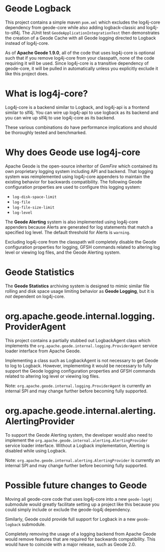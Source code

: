 # Geode Logback

This project contains a simple maven `pom.xml` which excludes the log4j-core dependency from geode-core while also adding logback-classic and log4j-to-slf4j. The JUnit test `GeodeApplicationIntegrationTest` then demonstrates the creation of a Geode Cache with all Geode logging directed to Logback instead of log4j-core.

As of **Apache Geode 1.9.0**, all of the code that uses log4j-core is optional such that if you remove log4j-core from your classpath, none of the code requiring it will be used. Since log4j-core is a transitive dependency of geode-core, it will be pulled in automatically unless you explicitly exclude it like this project does.

# What is log4j-core?

Log4j-core is a backend similar to Logback, and log4j-api is a frontend similar to slf4j. You can wire up log4j-api to use logback as its backend and you can wire up slf4j to use log4j-core as its backend.

These various combinations do have performance implications and should be thoroughly tested and benchmarked.

# Why does Geode use log4j-core

Apache Geode is the open-source inheritor of *GemFire* which contained its own proprietary logging system including API and backend. That logging system was reimplemented using log4j-core appenders to maintain the existing behavior for backwards compatibility. The following Geode configuration properties are used to configure this logging system:
* `log-disk-space-limit`
* `log-file`
* `log-file-size-limit`
* `log-level`

The **Geode Alerting** system is also implemented using log4j-core appenders because Alerts are generated for log statements that match a specified log level. The default threshold for Alerts is `warning`.

Excluding log4j-core from the classpath will completely disable the Geode configuration properties for logging, GFSH commands related to altering log level or viewing log files, and the Geode Alerting system.

# Geode Statistics

The **Geode Statistics** archiving system is designed to mimic similar file rolling and disk space usage limiting behavior as **Geode Logging**, but it is *not* dependent on log4j-core.

# org.apache.geode.internal.logging.ProviderAgent

This project contains a partially stubbed out LogbackAgent class which implements the `org.apache.geode.internal.logging.ProviderAgent` service loader interface from Apache Geode.

Implementing a class such as LogbackAgent is not necessary to get Geode to log to Logback. However, implementing it would be necessary to fully support the Geode logging configuration properties and GFSH commands related to altering log level or viewing log files.

Note: `org.apache.geode.internal.logging.ProviderAgent` is currently an internal SPI and may change further before becoming fully supported.

# org.apache.geode.internal.alerting.AlertingProvider

To support the Geode Alerting system, the developer would also need to implement the `org.apache.geode.internal.alerting.AlertingProvider` service loader interface. Without a Logback implementation, Alerting is disabled while using Logback.

Note: `org.apache.geode.internal.alerting.AlertingProvider` is currently an internal SPI and may change further before becoming fully supported.

# Possible future changes to Geode

Moving all geode-core code that uses log4j-core into a new `geode-log4j` submodule would greatly facilitate setting up a project like this because you could simply include or exclude the geode-log4j dependency.

Similarly, Geode could provide full support for Logback in a new `geode-logback` submodule.

Completely removing the usage of a logging backend from Apache Geode would remove features that are required for backwards compatibility. This would have to coincide with a major release, such as Geode 2.0.
